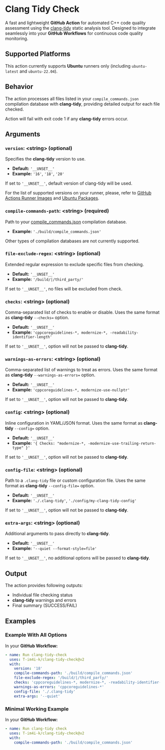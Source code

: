 # Clang Tidy Check

A fast and lightweight **GitHub Action** for automated C++ code quality assessment using
the [clang-tidy](https://clang.llvm.org/extra/clang-tidy/) static analysis tool. Designed to integrate seamlessly into
your **GitHub Workflows** for continuous code quality monitoring.

## Supported Platforms

This action currently supports **Ubuntu** runners only (including `ubuntu-latest` and `ubuntu-22.04`).

## Behavior

The action processes all files listed in your `compile_commands.json` compilation database with **clang-tidy**,
providing detailed output for each file checked.

Action will fail with exit code 1 if any **clang-tidy** errors occur.

## Arguments

### `version`: \<string\> (optional)

Specifies the **clang-tidy** version to use.

- **Default:** `'__UNSET__'`
- **Example:** `'16'`, `'18'`, `'20'`

If set to `'__UNSET__'`, default version of clang-tidy will be used.

For the list of supported versions on your runner, please, refer
to [GitHub Actions Runner Images](https://github.com/actions/runner-images)
and [Ubuntu Packages](https://packages.ubuntu.com/plucky/clang-tidy).

### `compile-commands-path`: \<string\> (required)

Path to your [compile_commands.json](https://clang.llvm.org/docs/JSONCompilationDatabase.html) compilation database.

- **Example:** `'./build/compile_commands.json'`

Other types of compilation databases are not currently supported.

### `file-exclude-regex`: \<string\> (optional)

Extended regular expression to exclude specific files from checking.

- **Default:** `'__UNSET__'`
- **Example:** `'/build/|/third_party/'`

If set to `'__UNSET__'`, no files will be excluded from check.

### `checks`: \<string\> (optional)

Comma-separated list of checks to enable or disable. Uses the same format as **clang-tidy** `--checks=` option.

- **Default:** `'__UNSET__'`
- **Example:** `'cppcoreguidelines-*, modernize-*, -readability-identifier-length'`

If set to `'__UNSET__'`, option will not be passed to **clang-tidy**.

### `warnings-as-errors`: \<string\> (optional)

Comma-separated list of warnings to treat as errors. Uses the same format as **clang-tidy** `--warnings-as-errors=`
option.

- **Default:** `'__UNSET__'`
- **Example:** `'cppcoreguidelines-*, modernize-use-nullptr'`

If set to `'__UNSET__'`, option will not be passed to **clang-tidy**.

### `config`: \<string\> (optional)

Inline configuration in YAML/JSON format. Uses the same format as **clang-tidy** `--config=` option.

- **Default:** `'__UNSET__'`
- **Example:** `'{ Checks: "modernize-*, -modernize-use-trailing-return-type" }'`

If set to `'__UNSET__'`, option will not be passed to **clang-tidy**.

### `config-file`: \<string\> (optional)

Path to a `.clang-tidy` file or custom configuration file. Uses the same format as **clang-tidy** `--config-file=` option.

- **Default:** `'__UNSET__'`
- **Example:** `'./.clang-tidy'`, `'./config/my-clang-tidy-config'`

If set to `'__UNSET__'`, option will not be passed to **clang-tidy**.

### `extra-args`: \<string\> (optional)

Additional arguments to pass directly to **clang-tidy**.

- **Default:** `'__UNSET__'`
- **Example:** `'--quiet --format-style=file'`

If set to `'__UNSET__'`, no additional options will be passed to **clang-tidy**.

## Output

The action provides following outputs:

- Individual file checking status
- **clang-tidy** warnings and errors
- Final summary (SUCCESS/FAIL)

## Examples

### Example With All Options

In your **GitHub Workflow:**

```yml
- name: Run clang-tidy-check
  uses: T-im4i-k/clang-tidy-check@v2
  with:
    version: '18'
    compile-commands-path: './build/compile_commands.json'
    file-exclude-regex: '/build/|/third_party/'
    checks: 'cppcoreguidelines-*, modernize-*, -readability-identifier-length'
    warnings-as-errors: 'cppcoreguidelines-*'
    config-file: './.clang-tidy'
    extra-args: '--quiet'
```

### Minimal Working Example

In your **GitHub Workflow:**

```yml
- name: Run clang-tidy check
  uses: T-im4i-k/clang-tidy-check@v2
  with:
    compile-commands-path: './build/compile_commands.json'
```